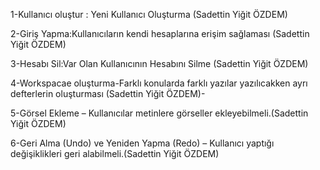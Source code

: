 1-Kullanıcı oluştur : Yeni Kullanıcı Oluşturma (Sadettin Yiğit ÖZDEM)

2-Giriş Yapma:Kullanıcıların kendi hesaplarına erişim sağlaması (Sadettin Yiğit ÖZDEM)

3-Hesabı Sil:Var Olan Kullanıcının Hesabını Silme (Sadettin Yiğit ÖZDEM)

4-Workspacae oluşturma-Farklı konularda farklı yazılar yazılıcakken ayrı defterlerin oluşturması (Sadettin Yiğit ÖZDEM)-

5-Görsel Ekleme – Kullanıcılar metinlere görseller ekleyebilmeli.(Sadettin Yiğit ÖZDEM)

6-Geri Alma (Undo) ve Yeniden Yapma (Redo) – Kullanıcı yaptığı değişiklikleri geri alabilmeli.(Sadettin Yiğit ÖZDEM)
